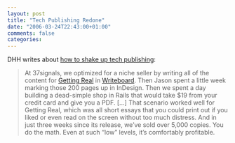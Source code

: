```yaml
---
layout: post
title: "Tech Publishing Redone"
date: "2006-03-24T22:43:00+01:00"
comments: false
categories: 
---
```


<p>DHH writes about <a href="http://feeds.feedburner.com/LoudThinking?m=170">how to shake up tech publishing</a>:</p>

<blockquote>
<p>At 37signals, we optimized for a niche seller by writing all of the content for <a href="https://gettingreal.37signals.com/">Getting Real</a> in <a href="http://www.writeboard.com/">Writeboard</a>. Then Jason spent a little week marking those 200 pages up in InDesign. Then we spent a day building a dead-simple shop in Rails that would take $19 from your credit card and give you a PDF. [&#8230;] That scenario worked well for Getting Real, which was all short essays that you could print out if you liked or even read on the screen without too much distress. And in just three weeks since its release, we&#8217;ve sold over 5,000 copies. You do the math. Even at such &#8220;low&#8221; levels, it&#8217;s comfortably profitable.</p>
</blockquote>


